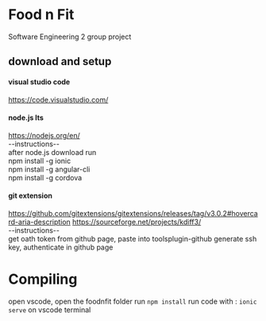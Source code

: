 # Food n Fit
Software Engineering 2 group project
## download and setup

#### visual studio code  
https://code.visualstudio.com/

#### node.js lts
https://nodejs.org/en/  
--instructions--  
after node.js download run  
npm install -g ionic  
npm install -g angular-cli  
npm install -g cordova

#### git extension
https://github.com/gitextensions/gitextensions/releases/tag/v3.0.2#hovercard-aria-description
https://sourceforge.net/projects/kdiff3/  
--instructions--  
get oath token from github page, paste into toolsplugin-github
generate ssh key, authenticate in github page

# Compiling  
open vscode, open the foodnfit folder
run `npm install`
run code with : `ionic serve` on vscode terminal
